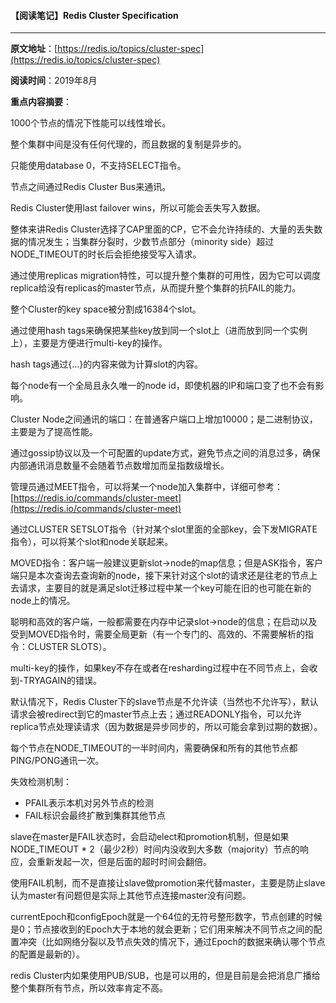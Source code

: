 #### 【阅读笔记】Redis Cluster Specification

---

**原文地址**：[https://redis.io/topics/cluster-spec](https://redis.io/topics/cluster-spec)

**阅读时间**：2019年8月

**重点内容摘要**：

1000个节点的情况下性能可以线性增长。

整个集群中间是没有任何代理的，而且数据的复制是异步的。

只能使用database 0，不支持SELECT指令。

节点之间通过Redis Cluster Bus来通讯。

Redis Cluster使用last failover wins，所以可能会丢失写入数据。

整体来讲Redis Cluster选择了CAP里面的CP，它不会允许持续的、大量的丢失数据的情况发生；当集群分裂时，少数节点部分（minority side）超过NODE\_TIMEOUT的时长后会拒绝接受写入请求。

通过使用replicas migration特性，可以提升整个集群的可用性，因为它可以调度replica给没有replicas的master节点，从而提升整个集群的抗FAIL的能力。

整个Cluster的key space被分割成16384个slot。

通过使用hash tags来确保把某些key放到同一个slot上（进而放到同一个实例上），主要是方便进行multi-key的操作。

hash tags通过{...}的内容来做为计算slot的内容。

每个node有一个全局且永久唯一的node id，即使机器的IP和端口变了也不会有影响。

Cluster Node之间通讯的端口：在普通客户端口上增加10000；是二进制协议，主要是为了提高性能。

通过gossip协议以及一个可配置的update方式，避免节点之间的消息过多，确保内部通讯消息数量不会随着节点数增加而呈指数级增长。

管理员通过MEET指令，可以将某一个node加入集群中，详细可参考：[https://redis.io/commands/cluster-meet](https://redis.io/commands/cluster-meet)

通过CLUSTER SETSLOT指令（针对某个slot里面的全部key，会下发MIGRATE指令），可以将某个slot和node关联起来。

MOVED指令：客户端一般建议更新slot-&gt;node的map信息；但是ASK指令，客户端只是本次查询去查询新的node，接下来针对这个slot的请求还是往老的节点上去请求，主要目的就是满足slot迁移过程中某一个key可能在旧的也可能在新的node上的情况。

聪明和高效的客户端，一般都需要在内存中记录slot-&gt;node的信息；在启动以及受到MOVED指令时，需要全局更新（有一个专门的、高效的、不需要解析的指令：CLUSTER SLOTS）。

multi-key的操作，如果key不存在或者在resharding过程中在不同节点上，会收到-TRYAGAIN的错误。

默认情况下，Redis Cluster下的slave节点是不允许读（当然也不允许写），默认请求会被redirect到它的master节点上去；通过READONLY指令，可以允许replica节点处理读请求（因为数据是异步同步的，所以可能会拿到过期的数据）。

每个节点在NODE\_TIMEOUT的一半时间内，需要确保和所有的其他节点都PING/PONG通讯一次。

失效检测机制：

* PFAIL表示本机对另外节点的检测
* FAIL标识会最终扩散到集群其他节点

slave在master是FAIL状态时，会启动elect和promotion机制，但是如果NODE\_TIMEOUT \* 2（最少2秒）时间内没收到大多数（majority）节点的响应，会重新发起一次，但是后面的超时时间会翻倍。

使用FAIL机制，而不是直接让slave做promotion来代替master，主要是防止slave认为master有问题但是实际上其他节点连接master没有问题。

currentEpoch和configEpoch就是一个64位的无符号整形数字，节点创建的时候是0；节点接收到的Epoch大于本地的就会更新；它们用来解决不同节点之间的配置冲突（比如网络分裂以及节点失效的情况下，通过Epoch的数据来确认哪个节点的配置是最新的）。

redis Cluster内如果使用PUB/SUB，也是可以用的，但是目前是会把消息广播给整个集群所有节点，所以效率肯定不高。

